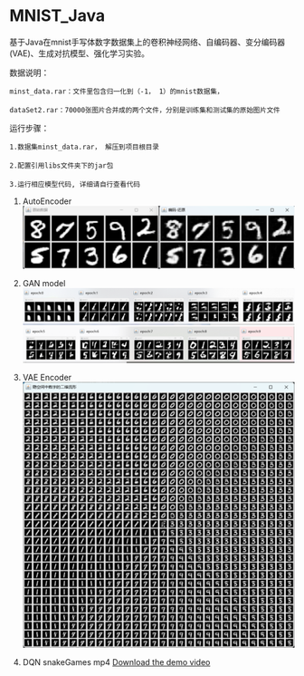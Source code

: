 # MNIST_Java
基于Java在mnist手写体数字数据集上的卷积神经网络、自编码器、变分编码器(VAE)、生成对抗模型、强化学习实验。

数据说明：

    minst_data.rar：文件里包含归一化到（-1， 1）的mnist数据集，
    
    dataSet2.rar：70000张图片合并成的两个文件，分别是训练集和测试集的原始图片文件

运行步骤：

    1.数据集minst_data.rar， 解压到项目根目录
    
    2.配置引用libs文件夹下的jar包
    
    3.运行相应模型代码, 详细请自行查看代码
    
1. AutoEncoder
   ![Image text](https://github.com/haili-linux/MNIST_Java/blob/master/image/auto_encoder.png?raw=true)

2. GAN model
   ![Image text](https://github.com/haili-linux/MNIST_Java/blob/master/image/gen_info_1.png?raw=true)
   ![Image text](https://github.com/haili-linux/MNIST_Java/blob/master/image/gen_info_2.png?raw=true)
   
3. VAE Encoder
   ![Image text](https://github.com/haili-linux/MNIST_Java/blob/master/image/vae.png?raw=true)

4. DQN snakeGames mp4
   [Download the demo video](https://github.com/haili-linux/MNIST_Java/blob/master/image/snakeTest.mp4)



